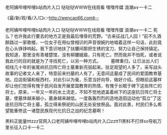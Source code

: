 老阿姨哔哩哔哩b站肉片入口
哒哒哒WWW在线观看
嘿嘿传媒
浪潮a∨一卡二


《最/新/观/看/入/口👉http://wencao66.com》--

老阿姨哔哩哔哩b站肉片入口
哒哒哒WWW在线观看
嘿嘿传媒
浪潮a∨一卡二
死么？也许我此行要去的地方正是我最后埋骨的荒野。“古来征战几人回！”前不久酒醉路过一家歌楼，一位女子在用似曾相识的声音很婉约地唱着这样一句话，此刻竟在心头铮铮响起。我下意识地扶了扶腰间那把生锈的宝刀，努力让自己保持镇定。我知道，那里没有青楼楚馆，没有柳腰娥眉，只有死亡。然而我并不怕死，或者说我此行的目的就是为了寻找死亡，以另一种方式。
　　墓碑重归，让已淡出人们视线几十年的雀尾岭抗日阵亡将士墓重新亮丽起来。驻足观望的人多了，采写战头故事的记者文人来了，特意前来扫墓的人有了，无意间这墓成了民间的爱国教育基地。应店街镇和板西村，对此引以为毫，乐意当好向导，做好介绍。但眼前这墓样却让他们觉得有愧于民间自发开展爱国教育的热情，有愧于长眠于碑下这些阵亡的将士。原来，一年又一年的水土流走，不知不觉地遮盖着岭下的这座抗日阵亡将士墓，使墓体越来越小，墓身越来越低。一度轰轰烈烈的造地造田运动也“孤立”了这座抗日阵亡将士墓，孤立得来祭祀的山民无处安放祭品。面对此景，村民们多么希望能重修这一诸暨民族现代化抗日之战的纪念墓啊！





黑料正能量tttzzz官网入口老阿姨哔哩哔哩b站肉片入口zztt11黑料不打烊so导航万里长征入口卡一卡二
